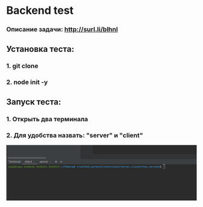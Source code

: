 # Backend test
### Описание задачи: http://surl.li/blhnl

## Установка теста:
### 1. git clone
### 2. node init -y

## Запуск теста:
### 1. Открыть два терминала
### 2. Для удобства назвать: "server" и "client"

![](screen.png)